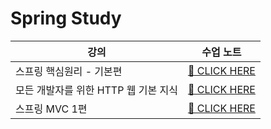 # Spring Study
|강의|수업 노트|
|---|---|
|스프링 핵심원리 - 기본편|<A href = "https://chaeng-ni.notion.site/23173161091548f38b4338544af7b0ea?pvs=4"> 🌱 CLICK HERE </A>|
|모든 개발자를 위한 HTTP 웹 기본 지식|<A href = "https://chaeng-ni.notion.site/HTTP-988245277c894dccb629625aab648f25?pvs=4"> 🌱 CLICK HERE </A>|
|스프링 MVC 1편|<A href = "https://chaeng-ni.notion.site/MVC-1-7cdcf7a2707d41039cd6ecd89335bcd1?pvs=4"> 🌱 CLICK HERE </A>|

